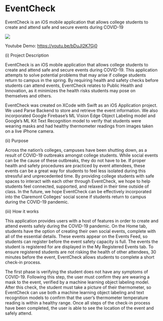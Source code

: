 # EventCheck
EventCheck is an iOS mobile application that allows college students to create and attend safe and secure events during COVID-19

[![](http://img.youtube.com/vi/bDuJI2K7Gj0/0.jpg)](http://www.youtube.com/watch?v=bDuJI2K7Gj0 "EventCheck Demo")

Youtube Demo: https://youtu.be/bDuJI2K7Gj0


(i) Project Description

EventCheck is an iOS mobile application that allows college students to create and attend safe and secure events during COVID-19. This application attempts to solve potential problems that may arise if college students return to campus in the spring. By requiring health and safety checks before students can attend events, EventCheck relates to Public Health and Innovation, as it minimizes the health risks students may pose on themselves and others.

EventCheck was created on XCode with Swift as an iOS Application project. We used Parse Backend to store and retrieve the event information. We also incorporated Google Firebase’s ML Vision Edge Object Labeling model and Google’s ML Kit Text Recognition model to verify that students were wearing masks and had healthy thermometer readings from images taken on a live iPhone camera. 


(ii) Purpose

Across the nation’s colleges, campuses have been shutting down, as a result of COVID-19 outbreaks amongst college students. While social events can be the cause of these outbreaks, they do not have to be. If proper health and safety procedures are practiced by event attendees, these events can be a great way for students to feel less isolated during this stressful and unprecedented time. By providing college students with safe spaces to interact with each other through EventCheck, we hope to help students feel connected, supported, and relaxed in their time outside of class. In the future, we hope EventCheck can be effectively incorporated into the Claremont Colleges’ social scene if students return to campus during the COVID-19 pandemic.

(iii) How it works

This application provides users with a host of features in order to create and attend events safely during the COVID-19 pandemic. On the Home tab, students have the option of creating their own social events, complete with all of the essential details. These events appear on the Events Feed, so students can register before the event safety capacity is full. The events the student is registered for are displayed in the My Registered Events tab. To ensure registered students are not risking the health of other attendees, 30 minutes before the event, EventCheck allows students to complete a short check-in process. 

The first phase is verifying the student does not have any symptoms of COVID-19. Following this step, the user must confirm they are wearing a mask to the event, verified by a machine learning object labeling model. After this check, the student must take a picture of their thermometer, so EventCheck can use both a machine learning object labeling and text recognition models to confirm that the user’s thermometer temperature reading is within a healthy range. Once all steps of the check-in process have been completed, the user is able to see the location of the event and safely attend. 

